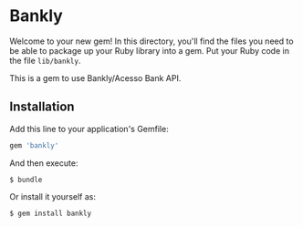 # Bankly

Welcome to your new gem! In this directory, you'll find the files you need to be able to package up your Ruby library into a gem. Put your Ruby code in the file `lib/bankly`.

This is a gem to use Bankly/Acesso Bank API.

## Installation

Add this line to your application's Gemfile:

```ruby
gem 'bankly'
```

And then execute:

    $ bundle

Or install it yourself as:

    $ gem install bankly

<!-- ## Usage

TODO: Write usage instructions here -->
